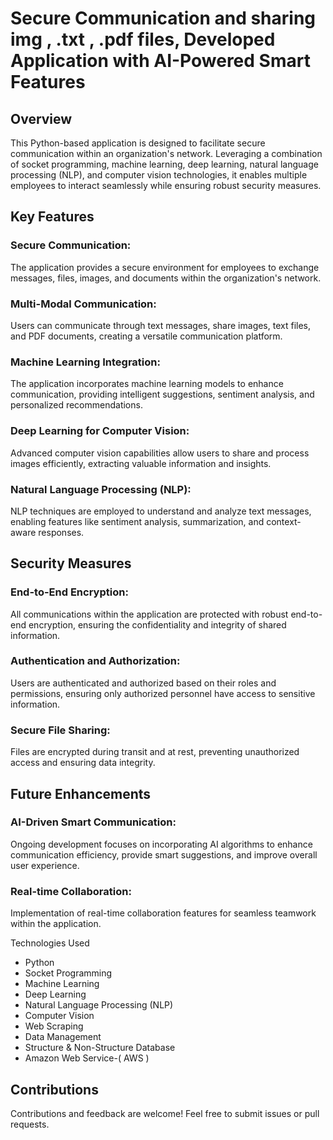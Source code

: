 # Secure Communication and sharing img , .txt , .pdf files, Developed Application with AI-Powered Smart Features
## Overview
This Python-based application is designed to facilitate secure communication within an organization's network. Leveraging a combination of socket programming, machine learning, deep learning, natural language processing (NLP), and computer vision technologies, it enables multiple employees to interact seamlessly while ensuring robust security measures.

## Key Features
### Secure Communication:
The application provides a secure environment for employees to exchange messages, files, images, and documents within the organization's network.

### Multi-Modal Communication: 
Users can communicate through text messages, share images, text files, and PDF documents, creating a versatile communication platform.

### Machine Learning Integration: 
The application incorporates machine learning models to enhance communication, providing intelligent suggestions, sentiment analysis, and personalized recommendations.

### Deep Learning for Computer Vision: 
Advanced computer vision capabilities allow users to share and process images efficiently, extracting valuable information and insights.

### Natural Language Processing (NLP): 
NLP techniques are employed to understand and analyze text messages, enabling features like sentiment analysis, summarization, and context-aware responses.

## Security Measures
### End-to-End Encryption: 
All communications within the application are protected with robust end-to-end encryption, ensuring the confidentiality and integrity of shared information.

### Authentication and Authorization: 
Users are authenticated and authorized based on their roles and permissions, ensuring only authorized personnel have access to sensitive information.

### Secure File Sharing: 
Files are encrypted during transit and at rest, preventing unauthorized access and ensuring data integrity.

## Future Enhancements
### AI-Driven Smart Communication: 
Ongoing development focuses on incorporating AI algorithms to enhance communication efficiency, provide smart suggestions, and improve overall user experience.

### Real-time Collaboration: 
Implementation of real-time collaboration features for seamless teamwork within the application.

Technologies Used
<ul>
<li>Python</li>
<li>Socket Programming</li>
<li>Machine Learning</li>
<li>Deep Learning</li>
<li>Natural Language Processing (NLP)</li>
<li>Computer Vision</li>
<li>Web Scraping</li>
<li>Data Management</li>
<li>Structure & Non-Structure Database</li>
<li>Amazon Web Service-( AWS ) </li>
</ul>

## Contributions
Contributions and feedback are welcome! Feel free to submit issues or pull requests.

